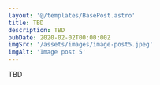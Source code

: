 ```yaml
---
layout: '@/templates/BasePost.astro'
title: TBD
description: TBD
pubDate: 2020-02-02T00:00:00Z
imgSrc: '/assets/images/image-post5.jpeg'
imgAlt: 'Image post 5'
---
```


TBD
